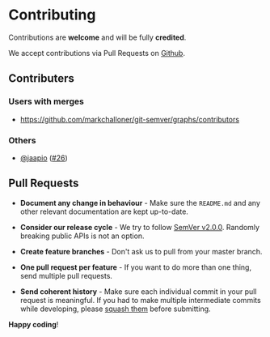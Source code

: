 # Contributing

Contributions are **welcome** and will be fully **credited**.

We accept contributions via Pull Requests on [Github](https://github.com/markchalloner/git-semver).

## Contributers

### Users with merges

- https://github.com/markchalloner/git-semver/graphs/contributors

### Others

- [@jaapio](https://github.com/jaapio) ([#26](https://github.com/markchalloner/git-semver/pull/26))

## Pull Requests

- **Document any change in behaviour** - Make sure the `README.md` and any other relevant documentation are kept up-to-date.

- **Consider our release cycle** - We try to follow [SemVer v2.0.0](http://semver.org/). Randomly breaking public APIs is not an option.

- **Create feature branches** - Don't ask us to pull from your master branch.

- **One pull request per feature** - If you want to do more than one thing, send multiple pull requests.

- **Send coherent history** - Make sure each individual commit in your pull request is meaningful. If you had to make multiple intermediate commits while developing, please [squash them](http://www.git-scm.com/book/en/v2/Git-Tools-Rewriting-History#Changing-Multiple-Commit-Messages) before submitting.

**Happy coding**!
